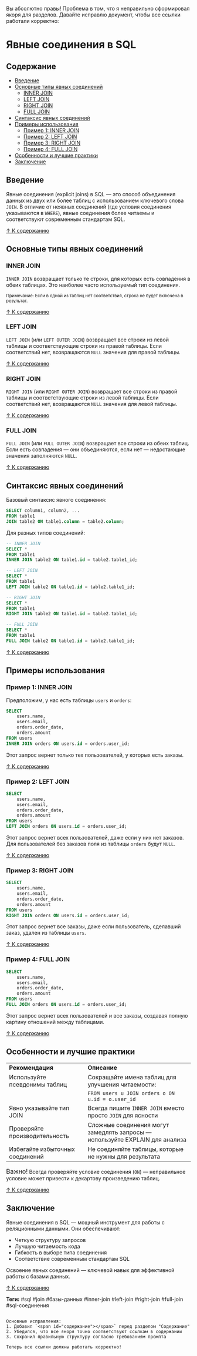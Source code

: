 Вы абсолютно правы! Проблема в том, что я неправильно сформировал якоря для разделов. Давайте исправлю документ, чтобы все ссылки работали корректно:

# Явные соединения в SQL

<span id="содержание"></span>
## Содержание
- [Введение](#введение)
- [Основные типы явных соединений](#основные-типы-явных-соединений)
  - [INNER JOIN](#inner-join)
  - [LEFT JOIN](#left-join)
  - [RIGHT JOIN](#right-join)
  - [FULL JOIN](#full-join)
- [Синтаксис явных соединений](#синтаксис-явных-соединений)
- [Примеры использования](#примеры-использования)
  - [Пример 1: INNER JOIN](#пример-1-inner-join)
  - [Пример 2: LEFT JOIN](#пример-2-left-join)
  - [Пример 3: RIGHT JOIN](#пример-3-right-join)
  - [Пример 4: FULL JOIN](#пример-4-full-join)
- [Особенности и лучшие практики](#особенности-и-лучшие-практики)
- [Заключение](#заключение)

<span id="введение"></span>
## Введение

Явные соединения (explicit joins) в SQL — это способ объединения данных из двух или более таблиц с использованием ключевого слова `JOIN`. В отличие от неявных соединений (где условия соединения указываются в `WHERE`), явные соединения более читаемы и соответствуют современным стандартам SQL.

[↑ К содержанию](#содержание)

<span id="основные-типы-явных-соединений"></span>
## Основные типы явных соединений

<span id="inner-join"></span>
### INNER JOIN

`INNER JOIN` возвращает только те строки, для которых есть совпадения в обеих таблицах. Это наиболее часто используемый тип соединения.

<small>Примечание: Если в одной из таблиц нет соответствия, строка не будет включена в результат.</small>

[↑ К содержанию](#содержание)

<span id="left-join"></span>
### LEFT JOIN

`LEFT JOIN` (или `LEFT OUTER JOIN`) возвращает все строки из левой таблицы и соответствующие строки из правой таблицы. Если соответствий нет, возвращаются `NULL` значения для правой таблицы.

[↑ К содержанию](#содержание)

<span id="right-join"></span>
### RIGHT JOIN

`RIGHT JOIN` (или `RIGHT OUTER JOIN`) возвращает все строки из правой таблицы и соответствующие строки из левой таблицы. Если соответствий нет, возвращаются `NULL` значения для левой таблицы.

[↑ К содержанию](#содержание)

<span id="full-join"></span>
### FULL JOIN

`FULL JOIN` (или `FULL OUTER JOIN`) возвращает все строки из обеих таблиц. Если есть совпадения — они объединяются, если нет — недостающие значения заполняются `NULL`.

[↑ К содержанию](#содержание)

<span id="синтаксис-явных-соединений"></span>
## Синтаксис явных соединений

Базовый синтаксис явного соединения:

```sql
SELECT column1, column2, ...
FROM table1
JOIN table2 ON table1.column = table2.column;
```

Для разных типов соединений:

```sql
-- INNER JOIN
SELECT *
FROM table1
INNER JOIN table2 ON table1.id = table2.table1_id;

-- LEFT JOIN
SELECT *
FROM table1
LEFT JOIN table2 ON table1.id = table2.table1_id;

-- RIGHT JOIN
SELECT *
FROM table1
RIGHT JOIN table2 ON table1.id = table2.table1_id;

-- FULL JOIN
SELECT *
FROM table1
FULL JOIN table2 ON table1.id = table2.table1_id;
```

[↑ К содержанию](#содержание)

<span id="примеры-использования"></span>
## Примеры использования

<span id="пример-1-inner-join"></span>
### Пример 1: INNER JOIN

Предположим, у нас есть таблицы `users` и `orders`:

```sql
SELECT 
    users.name,
    users.email,
    orders.order_date,
    orders.amount
FROM users
INNER JOIN orders ON users.id = orders.user_id;
```

Этот запрос вернет только тех пользователей, у которых есть заказы.

[↑ К содержанию](#содержание)

<span id="пример-2-left-join"></span>
### Пример 2: LEFT JOIN

```sql
SELECT 
    users.name,
    users.email,
    orders.order_date,
    orders.amount
FROM users
LEFT JOIN orders ON users.id = orders.user_id;
```

Этот запрос вернет всех пользователей, даже если у них нет заказов. Для пользователей без заказов поля из таблицы `orders` будут `NULL`.

[↑ К содержанию](#содержание)

<span id="пример-3-right-join"></span>
### Пример 3: RIGHT JOIN

```sql
SELECT 
    users.name,
    users.email,
    orders.order_date,
    orders.amount
FROM users
RIGHT JOIN orders ON users.id = orders.user_id;
```

Этот запрос вернет все заказы, даже если пользователь, сделавший заказ, удален из таблицы `users`.

[↑ К содержанию](#содержание)

<span id="пример-4-full-join"></span>
### Пример 4: FULL JOIN

```sql
SELECT 
    users.name,
    users.email,
    orders.order_date,
    orders.amount
FROM users
FULL JOIN orders ON users.id = orders.user_id;
```

Этот запрос вернет всех пользователей и все заказы, создавая полную картину отношений между таблицами.

[↑ К содержанию](#содержание)

<span id="особенности-и-лучшие-практики"></span>
## Особенности и лучшие практики

<table>
<tr>
<td><strong>Рекомендация</strong></td>
<td><strong>Описание</strong></td>
</tr>
<tr>
<td>Используйте псевдонимы таблиц</td>
<td>Сокращайте имена таблиц для улучшения читаемости:</td>
</tr>
<tr>
<td></td>
<td><code>FROM users u JOIN orders o ON u.id = o.user_id</code></td>
</tr>
<tr>
<td>Явно указывайте тип JOIN</td>
<td>Всегда пишите <code>INNER JOIN</code> вместо просто <code>JOIN</code> для ясности</td>
</tr>
<tr>
<td>Проверяйте производительность</td>
<td>Сложные соединения могут замедлять запросы — используйте EXPLAIN для анализа</td>
</tr>
<tr>
<td>Избегайте избыточных соединений</td>
<td>Не соединяйте таблицы, которые не нужны для результата</td>
</tr>
</table>

<big>Важно!</big> Всегда проверяйте условие соединения (`ON`) — неправильное условие может привести к декартову произведению таблиц.

[↑ К содержанию](#содержание)

<span id="заключение"></span>
## Заключение

Явные соединения в SQL — мощный инструмент для работы с реляционными данными. Они обеспечивают:
- Четкую структуру запросов
- Лучшую читаемость кода
- Гибкость в выборе типа соединения
- Соответствие современным стандартам SQL

Освоение явных соединений — ключевой навык для эффективной работы с базами данных.

[↑ К содержанию](#содержание)

**Теги:** #sql #join #базы-данных #inner-join #left-join #right-join #full-join #sql-соединения
```

Основные исправления:
1. Добавил `<span id="содержание"></span>` перед разделом "Содержание"
2. Убедился, что все якоря точно соответствуют ссылкам в содержании
3. Сохранил правильную структуру согласно требованиям промпта

Теперь все ссылки должны работать корректно!